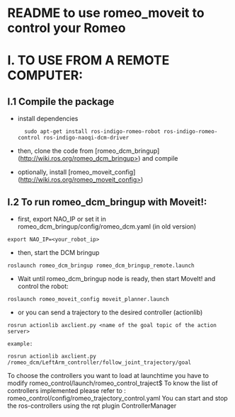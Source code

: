 README to use romeo_moveit to control your Romeo
================================================

I. TO USE FROM A REMOTE COMPUTER:
=================================

I.1 Compile the package
-----------------------

- install dependencies

        sudo apt-get install ros-indigo-romeo-robot ros-indigo-romeo-control ros-indigo-naoqi-dcm-driver

- then, clone the code from [romeo_dcm_bringup] (http://wiki.ros.org/romeo_dcm_bringup>) and compile

- optionally, install [romeo_moveit_config] (http://wiki.ros.org/romeo_moveit_config>)


I.2 To run romeo_dcm_bringup with Moveit!:
------------------------------------------

- first, export NAO_IP or set it in romeo_dcm_bringup/config/romeo_dcm.yaml (in old version)

``
export NAO_IP=<your_robot_ip>
``

- then, start the DCM bringup

``
roslaunch romeo_dcm_bringup romeo_dcm_bringup_remote.launch
``

- Wait until romeo_dcm_bringup node is ready, then start MoveIt! and control the robot:

``
roslaunch romeo_moveit_config moveit_planner.launch
``

- or you can send a trajectory to the desired controller (actionlib)

``
rosrun actionlib axclient.py <name of the goal topic of the action server>
``

``
example:
``

``
rosrun actionlib axclient.py /romeo_dcm/LeftArm_controller/follow_joint_trajectory/goal
``

To choose the controllers you want to load at launchtime you have to modify romeo_control/launch/romeo_control_traject$
To know the list of controllers implemented please refer to : romeo_control/config/romeo_trajectory_control.yaml
You can start and stop the ros-controllers using the rqt plugin ControllerManager
